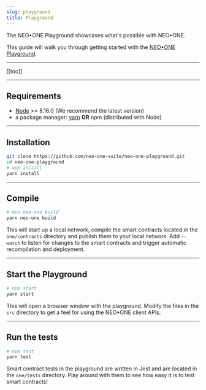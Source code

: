 ```yaml
---
slug: playground
title: Playground
---
```

The NEO•ONE Playground showcases what's possible with NEO•ONE.

This guide will walk you through getting started with the [NEO•ONE Playground](https://github.com/neo-one-suite/neo-one-playground).

---

[[toc]]

---

## Requirements

  - [Node](https://nodejs.org) >= 8.16.0 (We recommend the latest version)
  - a package manager: [yarn](https://yarnpkg.com/)   **OR**   npm (distributed with Node)

---

## Installation

```bash
git clone https://github.com/neo-one-suite/neo-one-playground.git
cd neo-one-playground
# npm install
yarn install
```

---

## Compile

```bash
# npx neo-one build
yarn neo-one build
```

This will start up a local network, compile the smart contracts located in the `one/contracts` directory and publish them to your local network. Add `--watch` to listen for changes to the smart contracts and trigger automatic recompilation and deployment.

---

## Start the Playground

```bash
# npm start
yarn start
```

This will open a browser window with the playground. Modify the files in the `src` directory to get a feel for using the NEO•ONE client APIs.

---

## Run the tests

```bash
# npm test
yarn test
```

Smart contract tests in the playground are written in Jest and are located in the `one/tests` directory. Play around with them to see how easy it is to test smart contracts!
